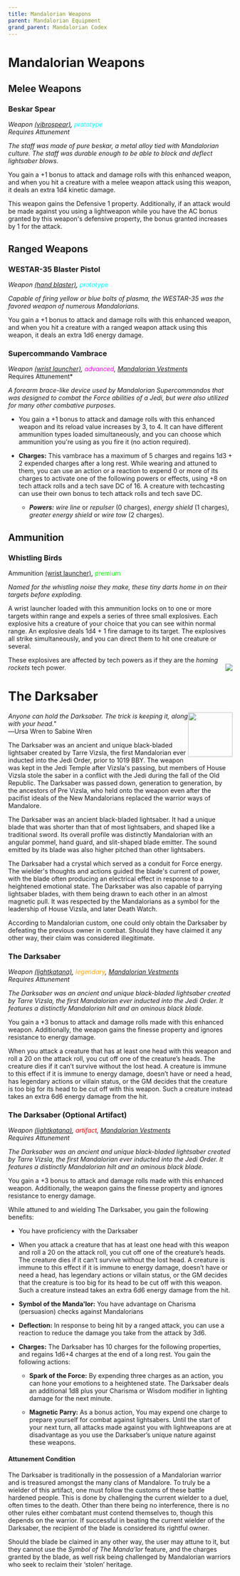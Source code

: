 ```yaml
---
title: Mandalorian Weapons
parent: Mandalorian Equipment
grand_parent: Mandalorian Codex
---
```


# Mandalorian Weapons

## Melee Weapons

### Beskar Spear
*Weapon [(vibrospear)](https://sw5e.com/loot/weapons/?search=Vibrospear), <font style="color:cyan">prototype</font>*
<br> *Requires Attunement*

*The staff was made of pure beskar, a metal alloy tied with Mandalorian culture. The staff was durable enough to be able to block and deflect lightsaber blows.*

You gain a +1 bonus to attack and damage rolls with this enhanced weapon, and when you hit a creature with a melee weapon attack using this weapon, it deals an extra 1d4 kinetic damage.

This weapon gains the Defensive 1 property. Additionally, if an attack would be made against you using a lightweapon while you have the AC bonus granted by this weapon's defensive property, the bonus granted increases by 1 for the attack.


## Ranged Weapons

### WESTAR-35 Blaster Pistol
*Weapon [(hand blaster)](https://sw5e.com/loot/weapons/?search=Hand%20blaster), <font style="color:cyan">prototype</font>*

*Capable of firing yellow or blue bolts of plasma, the WESTAR-35 was the favored weapon of numerous Mandalorians.*

You gain a +1 bonus to attack and damage rolls with this enhanced weapon, and when you hit a creature with a ranged weapon attack using this weapon, it deals an extra 1d6 energy damage.

### Supercommando Vambrace
*Weapon [(wrist launcher)](https://sw5e.com/loot/weapons/?search=Wrist%20launcher), <font style="color:fuchsia">advanced</font>, [Mandalorian Vestments](https://drakeryzer.github.io/DrakeSW5E/Mandalorian%20Codex/Mandalorian%20Equipment/Index.html#mandalorian-vestments)*
<br> Requires Attunement*

*A forearm brace-like device used by Mandalorian Supercommandos that was designed to combat the Force abilities of a Jedi, but were also utilized for many other combative purposes.*

- You gain a +1 bonus to attack and damage rolls with this enhanced weapon and its reload value increases by 3, to 4. It can have different ammunition types loaded simultaneously, and you can choose which ammunition you're using as you fire it (no action required). 

- **Charges:** This vambrace has a maximum of 5 charges and regains 1d3 + 2 expended charges after a long rest. While wearing and attuned to them, you can use an action or a reaction to expend 0 or more of its charges to activate one of the following powers or effects, using +8 on tech attack rolls and a tech save DC of 16. A creature with techcasting can use their own bonus to tech attack rolls and tech save DC.
  - ***Powers:*** *wire line* or *repulser* (0 charges), *energy shield* (1 charges), *greater energy shield* or *wire tow* (2 charges).


## Ammunition

### Whistling Birds
Ammunition [(wrist launcher)](https://sw5e.com/loot/weapons/?search=Wrist%20launcher), <font style="color:lime">premium</font> 

*Named for the whistling noise they make, these tiny darts home in on their targets before exploding.*

A wrist launcher loaded with this ammunition locks on to one or more targets within range and expels a series of three small explosives. Each explosive hits a creature of your choice that you can see within normal range. An explosive deals 1d4 + 1 fire damage to its target. The explosives all strike simultaneously, and you can direct them to hit one creature or several.  

These explosives are affected by tech powers as if they are the *homing rockets* tech power.
<kbd><img src='../../../Images/Whistling birds-nooutline.png' style='float:right;'></kbd>

# The Darksaber

<img src='../../../Images/thedarksaber.png' style='float:right; width:100px;'>

*Anyone can hold the Darksaber. The trick is keeping it, along with your head."* <br>
―Ursa Wren to Sabine Wren

The Darksaber was an ancient and unique black-bladed lightsaber created by Tarre Vizsla, the first Mandalorian ever inducted into the Jedi Order, prior to 1019 BBY. The weapon was kept in the Jedi Temple after Vizsla's passing, but members of House Vizsla stole the saber in a conflict with the Jedi during the fall of the Old Republic. The Darksaber was passed down, generation to generation, by the ancestors of Pre Vizsla, who held onto the weapon even after the pacifist ideals of the New Mandalorians replaced the warrior ways of Mandalore.

The Darksaber was an ancient black-bladed lightsaber. It had a unique blade that was shorter than that of most lightsabers, and shaped like a traditional sword. Its overall profile was distinctly Mandalorian with an angular pommel, hand guard, and slit-shaped blade emitter. The sound emitted by its blade was also higher pitched than other lightsabers. 

The Darksaber had a crystal which served as a conduit for Force energy. The wielder's thoughts and actions guided the blade's current of power, with the blade often producing an electrical effect in response to a heightened emotional state. The Darksaber was also capable of parrying lightsaber blades, with them being drawn to each other in an almost magnetic pull. It was respected by the Mandalorians as a symbol for the leadership of House Vizsla, and later Death Watch. 

According to Mandalorian custom, one could only obtain the Darksaber by defeating the previous owner in combat. Should they have claimed it any other way, their claim was considered illegitimate.

### The Darksaber

*Weapon [(lightkatana)](https://sw5e.com/loot/weapons/?search=Lightkatana), <font style="color:orange">legendary</font>, [Mandalorian Vestments](https://drakeryzer.github.io/DrakeSW5E/Mandalorian%20Codex/Mandalorian%20Equipment/Index.html#mandalorian-vestments)*
<br> *Requires Attunement*

*The Darksaber was an ancient and unique black-bladed lightsaber created by Tarre Vizsla, the first Mandalorian ever inducted into the Jedi Order. It features a distinctly Mandalorian hilt and an ominous black blade.*

You gain a +3 bonus to attack and damage rolls made with this enhanced weapon. Additionally, the weapon gains the finesse property and ignores resistance to energy damage.

When you attack a creature that has at least one head with this weapon and roll a 20 on the attack roll, you cut off one of the creature’s heads. The creature dies if it can’t survive without the lost head. A creature is immune to this effect if it is immune to energy damage, doesn’t have or need a head, has legendary actions or villain status, or the GM decides that the creature is too big for its head to be cut off with this weapon. Such a creature instead takes an extra 6d6 energy damage from the hit.

### The Darksaber (Optional Artifact)

*Weapon [(lightkatana)](https://sw5e.com/loot/weapons/?search=Lightkatana), <font style="color:red">artifact</font>, [Mandalorian Vestments](https://drakeryzer.github.io/DrakeSW5E/Mandalorian%20Codex/Mandalorian%20Equipment/Index.html#mandalorian-vestments)
<br> Requires Attunement*

*The Darksaber was an ancient and unique black-bladed lightsaber created by Tarre Vizsla, the first Mandalorian ever inducted into the Jedi Order. It features a distinctly Mandalorian hilt and an ominous black blade.*

You gain a +3 bonus to attack and damage rolls made with this enhanced weapon. Additionally, the weapon gains the finesse property and ignores resistance to energy damage.

While attuned to and wielding The Darksaber, you gain the following benefits:

- You have proficiency with the Darksaber

- When you attack a creature that has at least one head with this weapon and roll a 20 on the attack roll, you cut off one of the creature’s heads. The creature dies if it can’t survive without the lost head. A creature is immune to this effect if it is immune to energy damage, doesn’t have or need a head, has legendary actions or villain status, or the GM decides that the creature is too big for its head to be cut off with this weapon. Such a creature instead takes an extra 6d6 energy damage from the hit.

- **Symbol of the Manda'lor:** You have advantage on Charisma (persuasion) checks against Mandalorians 

- **Deflection:** In response to being hit by a ranged attack, you can use a reaction to reduce the damage you take from the attack by 3d6.

- **Charges:** The Darksaber has 10 charges for the following properties, and regains 1d6+4 charges at the end of a long rest. You gain the following actions:

  - **Spark of the Force:** By expending three charges as an action, you can hone your emotions to a heightened state. The Darksaber deals an additional 1d8 plus your Charisma or Wisdom modifier in lighting damage for the next minute. 

  - **Magnetic Parry:** As a bonus action, You may expend one charge to prepare yourself for combat against lightsabers. Until the start of your next turn, all attacks made against you with lightweapons are at disadvantage as you use the Darksaber’s unique nature against these weapons. 

#### Attunement Condition
The Darksaber is traditionally in the possession of a Mandalorian warrior and is treasured amongst the many clans of Mandalore. To truly be a wielder of this artifact, one must follow the customs of these battle hardened people. This is done by challenging the current wielder to a duel, often times to the death. Other than there being no interference, there is no other rules either combatant must contend themselves to, though this depends on the warrior. If successful in beating the current wielder of the Darksaber, the recipient of the blade is considered its rightful owner.

Should the blade be claimed in any other way, the user may attune to it, but they cannot use the *Symbol of The Manda'lor* feature, and the charges granted by the blade, as well risk being challenged by Mandalorian warriors who seek to reclaim their ‘stolen’ heritage.
